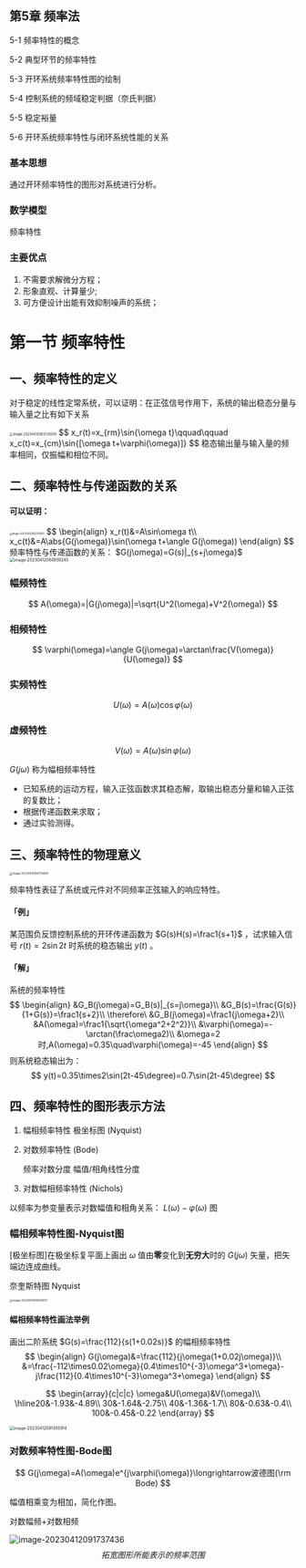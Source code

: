 ## 第5章 频率法

5-1 频率特性的概念

5-2 典型环节的频率特性

5-3 开环系统频率特性图的绘制

5-4 控制系统的频域稳定判据（奈氏判据）

5-5 稳定裕量

5-6 开环系统频率特性与闭环系统性能的关系

### 基本思想

通过开环频率特性的图形对系统进行分析。

### 数学模型

频率特性

### 主要优点

1. 不需要求解微分方程；
2. 形象直观、计算量少;
3. 可方便设计出能有效抑制噪声的系统；

# 第一节 频率特性

## 一、频率特性的定义

对于稳定的线性定常系统，可以证明：在正弦信号作用下，系统的输出稳态分量与输入量之比有如下关系

<img src="5.%E9%A2%91%E7%8E%87%E6%B3%95.assets/image-20230412083728209.png" alt="image-20230412083728209" style="zoom:40%;" />
$$
x_r(t)=x_{rm}\sin{\omega t}\qquad\qquad x_c(t)=x_{cm}\sin{[\omega t+\varphi(\omega)]}
$$
稳态输出量与输入量的频率相同，仅振幅和相位不同。

## 二、频率特性与传递函数的关系

#### 可以证明：

<img src="5.%E9%A2%91%E7%8E%87%E6%B3%95.assets/image-20230412085201893.png" alt="image-20230412085201893" style="zoom:30%;" />
$$
\begin{align}
x_r(t)&=A\sin\omega t\\
x_c(t)&=A\abs{G(j\omega)}\sin(\omega t+\angle G(j\omega))
\end{align}
$$
频率特性与传递函数的关系： $G(j\omega)=G(s)|_{s+j\omega}$ 

<img src="5.%E9%A2%91%E7%8E%87%E6%B3%95.assets/image-20230412084858245.png" alt="image-20230412084858245" style="zoom:50%;" />

### 幅频特性

$$
A(\omega)=|G(j\omega)|=\sqrt{U^2(\omega)+V^2(\omega)}
$$

### 相频特性

$$
\varphi(\omega)=\angle G(j\omega)=\arctan\frac{V(\omega)}{U(\omega)}
$$

### 实频特性

$$
U(\omega)=A(\omega)\cos\varphi(\omega)
$$

### 虚频特性

$$
V(\omega)=A(\omega)\sin\varphi(\omega)
$$

$G(j\omega)$ 称为幅相频率特性

* 已知系统的运动方程，输入正弦函数求其稳态解，取输出稳态分量和输入正弦的复数比；
* 根据传递函数来求取；
* 通过实验测得。

## 三、频率特性的物理意义

<img src="5.%E9%A2%91%E7%8E%87%E6%B3%95.assets/image-20230412084759409.png" alt="image-20230412084759409" style="zoom:33%;" />

频率特性表征了系统或元件对不同频率正弦输入的响应特性。

#### 「例」

某范围负反馈控制系统的开环传递函数为 $G(s)H(s)=\frac1{s+1}$ ，试求输入信号 $r(t)=2\sin2t$ 时系统的稳态输出 $y(t)$ 。

#### 「解」

系统的频率特性
$$
\begin{align}
&G_B(j\omega)=G_B(s)|_{s=j\omega}\\
&G_B(s)=\frac{G(s)}{1+G(s)}=\frac1{s+2}\\
\therefore\ &G_B(j\omega)=\frac1{j\omega+2}\\
&A(\omega)=\frac1{\sqrt{\omega^2+2^2}}\\
&\varphi(\omega)=-\arctan(\frac\omega2)\\
&\omega=2时,A(\omega)=0.35\quad\varphi(\omega)=-45
\end{align}
$$
则系统稳态输出为：
$$
y(t)=0.35\times2\sin(2t-45\degree)=0.7\sin(2t-45\degree)
$$

## 四、频率特性的图形表示方法

1. 幅相频率特性 极坐标图 (Nyquist)

2. 对数频率特性 (Bode)

   频率对数分度 幅值/相角线性分度

3. 对数幅相频率特性 (Nichols)

以频率为参变量表示对数幅值和相角关系： $L(\omega)-\varphi(\omega)$ 图

### 幅相频率特性图-Nyquist图

[极坐标图]在极坐标复平面上画出 $\omega$ 值由**零**变化到**无穷大**时的 $G(j\omega)$ 矢量，把矢端边连成曲线。

奈奎斯特图 Nyquist

<img src="5.%E9%A2%91%E7%8E%87%E6%B3%95.assets/image-20230412090655617.png" alt="image-20230412090655617" style="zoom:33%;" />

#### 幅相频率特性画法举例

画出二阶系统 $G(s)=\frac{112}{s(1+0.02s)}$ 的幅相频率特性
$$
\begin{align}
G(j\omega)&=\frac{112}{j\omega(1+0.02j\omega)}\\
&=\frac{-112\times0.02\omega}{0.4\times10^{-3}\omega^3+\omega}-j\frac{112}{0.4\times10^{-3}\omega^3+\omega}
\end{align}
$$

$$
\begin{array}{c|c|c}
\omega&U(\omega)&V(\omega)\\
\hline20&-1.93&-4.89\\
30&-1.64&-2.75\\
40&-1.36&-1.7\\
80&-0.63&-0.4\\
100&-0.45&-0.22
\end{array}
$$

<img src="5.%E9%A2%91%E7%8E%87%E6%B3%95.assets/image-20230412091455914.png" alt="image-20230412091455914" style="zoom:50%;" />

### 对数频率特性图-Bode图

$$
G(j\omega)=A(\omega)e^{j\varphi(\omega)}\longrightarrow波德图(\rm Bode)
$$

幅值相乘变为相加，简化作图。

对数幅频+对数相频

![image-20230412091737436](5.%E9%A2%91%E7%8E%87%E6%B3%95.assets/image-20230412091737436.png)
$$
拓宽图形所能表示的频率范围
$$
